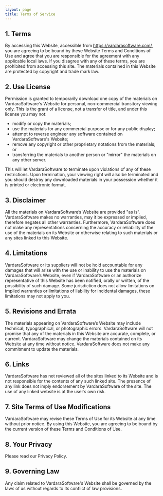 ```yaml
---
layout: page
title: Terms of Service
---
```


## 1\. Terms

By accessing this Website, accessible from https://vardarasoftware.com/, you are agreeing to be bound by these Website Terms and Conditions of Use and agree that you are responsible for the agreement with any applicable local laws. If you disagree with any of these terms, you are prohibited from accessing this site. The materials contained in this Website are protected by copyright and trade mark law.

## 2\. Use License

Permission is granted to temporarily download one copy of the materials on VardaraSoftware's Website for personal, non-commercial transitory viewing only. This is the grant of a license, not a transfer of title, and under this license you may not:

*   modify or copy the materials;
*   use the materials for any commercial purpose or for any public display;
*   attempt to reverse engineer any software contained on VardaraSoftware's Website;
*   remove any copyright or other proprietary notations from the materials; or
*   transferring the materials to another person or "mirror" the materials on any other server.

This will let VardaraSoftware to terminate upon violations of any of these restrictions. Upon termination, your viewing right will also be terminated and you should destroy any downloaded materials in your possession whether it is printed or electronic format. 

## 3\. Disclaimer

All the materials on VardaraSoftware’s Website are provided "as is". VardaraSoftware makes no warranties, may it be expressed or implied, therefore negates all other warranties. Furthermore, VardaraSoftware does not make any representations concerning the accuracy or reliability of the use of the materials on its Website or otherwise relating to such materials or any sites linked to this Website.

## 4\. Limitations

VardaraSoftware or its suppliers will not be hold accountable for any damages that will arise with the use or inability to use the materials on VardaraSoftware’s Website, even if VardaraSoftware or an authorize representative of this Website has been notified, orally or written, of the possibility of such damage. Some jurisdiction does not allow limitations on implied warranties or limitations of liability for incidental damages, these limitations may not apply to you.

## 5\. Revisions and Errata

The materials appearing on VardaraSoftware’s Website may include technical, typographical, or photographic errors. VardaraSoftware will not promise that any of the materials in this Website are accurate, complete, or current. VardaraSoftware may change the materials contained on its Website at any time without notice. VardaraSoftware does not make any commitment to update the materials.

## 6\. Links

VardaraSoftware has not reviewed all of the sites linked to its Website and is not responsible for the contents of any such linked site. The presence of any link does not imply endorsement by VardaraSoftware of the site. The use of any linked website is at the user’s own risk.

## 7\. Site Terms of Use Modifications

VardaraSoftware may revise these Terms of Use for its Website at any time without prior notice. By using this Website, you are agreeing to be bound by the current version of these Terms and Conditions of Use.

## 8\. Your Privacy

Please read our Privacy Policy.

## 9\. Governing Law

Any claim related to VardaraSoftware's Website shall be governed by the laws of us without regards to its conflict of law provisions.
